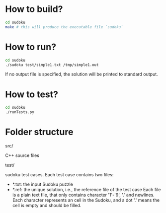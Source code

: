 # How to build?

```bash
cd sudoku
make # this will produce the executable file `sudoku`
```

# How to run?

```bash
cd sudoku
./sudoku test/simple1.txt /tmp/simple1.out
```

If no output file is specified, the solution will be printed to standard output.

# How to test?

```bash
cd sudoku
./runTests.py
```

# Folder structure

src/

C++ source files

test/

sudoku test cases. Each test case contains two files:

- \*.txt: the input Sudoku puzzle
- \*.ref: the unique solution, i.e., the reference file of the test case
  Each file is a plain text file, that only contains character '1'-'9', '.' and newlines.
  Each character represents an cell in the Sudoku, and a dot '.' means the cell is empty and should be filled.
